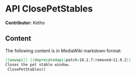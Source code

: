 # API ClosePetStables

**Contributor:** Ketho

## Content

The following content is in MediaWiki markdown format:

```mediawiki
{{wowapi}} {{deprecatedapi|patch=10.2.7|removed=11.0.2}}
Closes the pet stable window.
 ClosePetStables()
```